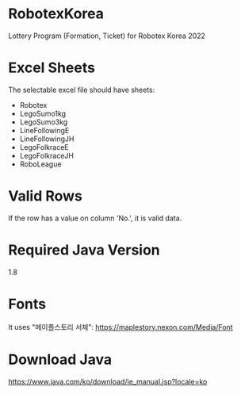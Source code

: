 # RobotexKorea
Lottery Program (Formation, Ticket) for Robotex Korea 2022

# Excel Sheets
The selectable excel file should have sheets:
- Robotex
- LegoSumo1kg
- LegoSumo3kg
- LineFollowingE
- LineFollowingJH
- LegoFolkraceE
- LegoFolkraceJH
- RoboLeague

# Valid Rows
If the row has a value on column 'No.', it is valid data.

# Required Java Version
1.8

# Fonts
It uses "메이플스토리 서체": https://maplestory.nexon.com/Media/Font

# Download Java
https://www.java.com/ko/download/ie_manual.jsp?locale=ko

